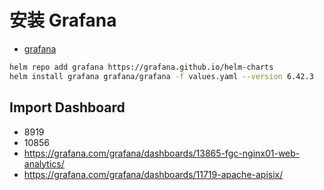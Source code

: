 # 安装 Grafana

- [grafana](https://github.com/grafana/helm-charts/tree/main/charts/grafana)

```bash
helm repo add grafana https://grafana.github.io/helm-charts
helm install grafana grafana/grafana -f values.yaml --version 6.42.3
```

## Import Dashboard

- 8919
- 10856
- <https://grafana.com/grafana/dashboards/13865-fgc-nginx01-web-analytics/>
- <https://grafana.com/grafana/dashboards/11719-apache-apisix/>
